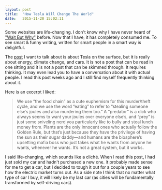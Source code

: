 ```yaml
---
layout: post
title:  "How Tesla Will Change The World"
date:   2015-11-20 15:02:11
---
```


Some websites are life-changing. I don't know why I have never heard of ["Wait But Why"](http://waitbutwhy.com) before. Now that I have, it has completely consumed me. To see smart & funny writing, written for smart people in a smart way is delightful.

The [post](http://waitbutwhy.com/2015/06/how-tesla-will-change-your-life.html) I want to talk about is about Tesla on the surface, but it is really about energy, climate change, and cars. It is not a post that can be read in one sitting and it is not a post that can be skimmed through. It requires thinking. It may even lead you to have a conversation about it with actual people. I read this post weeks ago and I still find myself frequently thinking about it.

Here is an excerpt I liked:

> We use “the food chain” as a cute euphemism for this murder/theft cycle, and we use the word “eating” to refer to “stealing someone else’s joules and also murdering them too.” A “predator” is a dick who always seems to want your joules over everyone else’s, and “prey” is just some sniveling nerd you particularly like to bully and steal lunch money from. Plants are the only innocent ones who actually follow the Golden Rule, but that’s just because they have the privilege of having the sun as their sugar daddy—and humans are the biosphere’s upsetting mafia boss who just takes what he wants from anyone he wants, whenever he wants. It’s not a great system, but it works.

I said life-changing, which sounds like a cliché. When I read this post, I had just sold my car and hadn't purchased a new one. It probably made sense for me to get a car, but I decided to tough it out for a couple years to see how the electric market turns out. As a side note I think that no matter what type of car I buy, it will likely be my last car (as cities will be fundamentally transformed by self-driving cars).